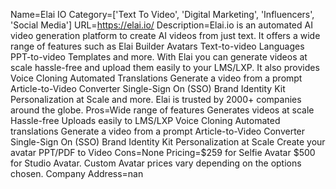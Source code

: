 Name=Elai IO
Category=['Text To Video', 'Digital Marketing', 'Influencers', 'Social Media']
URL=https://elai.io/
Description=Elai.io is an automated AI video generation platform to create AI videos from just text. It offers a wide range of features such as Elai Builder Avatars Text-to-video Languages PPT-to-video Templates and more. With Elai you can generate videos at scale hassle-free and upload them easily to your LMS/LXP. It also provides Voice Cloning Automated Translations Generate a video from a prompt Article-to-Video Converter Single-Sign On (SSO) Brand Identity Kit Personalization at Scale and more. Elai is trusted by 2000+ companies around the globe.
Pros=Wide range of features Generates videos at scale Hassle-free Uploads easily to LMS/LXP Voice Cloning Automated translations Generate a video from a prompt Article-to-Video Converter Single-Sign On (SSO) Brand Identity Kit Personalization at Scale Create your avatar PPT/PDF to Video
Cons=None
Pricing=$259 for Selfie Avatar $500 for Studio Avatar. Custom Avatar prices vary depending on the options chosen.
Company Address=nan
